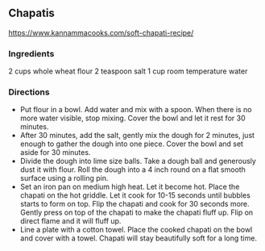 ## Chapatis
<https://www.kannammacooks.com/soft-chapati-recipe/>

### Ingredients
2 cups whole wheat flour
2 teaspoon salt
1 cup room temperature water

### Directions
- Put flour in a bowl. Add water and mix with a spoon. When there is no more water visible, stop mixing. Cover the bowl and let it rest for 30 minutes.
- After 30 minutes, add the salt, gently mix the dough for 2 minutes, just enough to gather the dough into one piece. Cover the bowl and set aside for 30 minutes.
- Divide the dough into lime size balls. Take a dough ball and generously dust it with flour. Roll the dough into a 4 inch round on a flat smooth surface using a rolling pin.
- Set an iron pan on medium high heat. Let it become hot. Place the chapati on the hot griddle. Let it cook for 10-15 seconds until bubbles starts to form on top. Flip the chapati and cook for 30 seconds more. Gently press on top of the chapati to make the chapati fluff up. Flip on direct flame and it will fluff up.
- Line a plate with a cotton towel. Place the cooked chapati on the bowl and cover with a towel. Chapati will stay beautifully soft for a long time.
